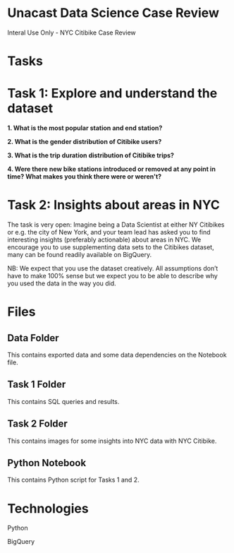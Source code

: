 # Unacast Data Science Case Review
Interal Use Only - NYC Citibike
Case Review

# Tasks
# Task 1: Explore and understand the dataset
**1. What is the most popular station and end station?**

**2. What is the gender distribution of Citibike users?**

**3. What is the trip duration distribution of Citibike trips?**

**4. Were there new bike stations introduced or removed at any point in time? What makes you think there were or weren't?**

# Task 2: Insights about areas in NYC
The task is very open: Imagine being a Data Scientist at either NY Citibikes or e.g. the city of
New York, and your team lead has asked you to find interesting insights (preferably actionable)
about areas in NYC. We encourage you to use supplementing data sets to the Citibikes dataset,
many can be found readily available on BigQuery.

NB: We expect that you use the dataset creatively. All assumptions don’t have to make 100%
sense but we expect you to be able to describe why you used the data in the way you did.

# Files
## Data Folder
This contains exported data and some data dependencies on the Notebook file.

## Task 1 Folder
This contains SQL queries and results.

## Task 2 Folder
This contains images for some insights into NYC data with NYC Citibike.

## Python Notebook
This contains Python script for Tasks 1 and 2.


# Technologies
Python

BigQuery
